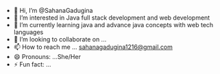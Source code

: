 - 👋 Hi, I’m @SahanaGadugina
- 👀 I’m interested in Java full stack development and web development
- 🌱 I’m currently learning java and advance java concepts with web tech languages
- 💞️ I’m looking to collaborate on ...
- 📫 How to reach me ... sahanagadugina1216@gmail.com
- 😄 Pronouns: ...She/Her
- ⚡ Fun fact: ...

<!---
SahanaGadugina/SahanaGadugina is a ✨ special ✨ repository because its `README.md` (this file) appears on your GitHub profile.
You can click the Preview link to take a look at your changes.
--->
